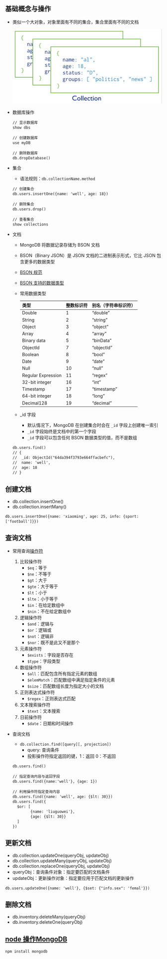 ## 基础概念与操作
- 类似一个大对象，对象里面有不同的集合，集合里面有不同的文档

  ![image-20230814221937758](mongoDB.assets/image-20230814221937758.png)

- 数据库操作

  ```
  // 显示数据库
  show dbs
  
  // 创建数据库
  use myDB
  
  // 删除数据库
  db.dropDatabase()
  ```

- 集合

  -  语法规则：`db.collectionName.method`

  ```
  // 创建集合
  db.users.insertOne({name: 'well', age: 18})
  
  // 删除集合
  db.users.drop()
  
  // 查看集合
  show collections
  ```

- 文档

  - MongoDB 将数据记录存储为 BSON 文档

  - BSON（Binary JSON）是 JSON 文档的二进制表示形式，它比 JSON 包含更多的数据类型

  - [BSON 规范](http://bsonspec.org/)

  - [BSON 支持的数据类型](https://docs.mongodb.com/manual/reference/bson-types/)

  - 常用数据类型

    | 类型               | 整数标识符 | 别名（字符串标识符） |
    | ------------------ | ---------- | -------------------- |
    | Double             | 1          | “double”             |
    | String             | 2          | “string”             |
    | Object             | 3          | “object”             |
    | Array              | 4          | “array”              |
    | Binary data        | 5          | “binData”            |
    | ObjectId           | 7          | “objectId”           |
    | Boolean            | 8          | “bool”               |
    | Date               | 9          | “date”               |
    | Null               | 10         | “null”               |
    | Regular Expression | 11         | “regex”              |
    | 32-bit integer     | 16         | “int”                |
    | Timestamp          | 17         | “timestamp”          |
    | 64-bit integer     | 18         | “long”               |
    | Decimal128         | 19         | “decimal”            |

  - _id 字段

    - 默认情况下，MongoDB 在创建集合时会在 `_id` 字段上创建唯一索引
    - `_id` 字段始终是文档中的第一个字段
    - `_id` 字段可以包含任何 BSON 数据类型的值，而不是数组

  ```
  db.users.find()
  // {
  //  _id: ObjectId("64da394f3793e664ffacbefc"),
  //  name: 'well',
  //  age: 18
  // }
  ```




## 创建文档

- db.collection.insertOne()
- db.collection.insertMany()

```
db.users.insertOne({name: 'xiaoming', age: 25, info: {sport: ['football']}})
```

## 查询文档

- 常用查询[操作符](https://www.mongodb.com/docs/manual/reference/operator/query/)
  1. 比较操作符
     - `$eq`：等于
     - `$ne`：不等于
     - `$gt`：大于
     - `$gte`：大于等于
     - `$lt`：小于
     - `$lte`：小于等于
     - `$in`：在给定数组中
     - `$nin`：不在给定数组中
  2. 逻辑操作符
     - `$and`：逻辑与
     - `$or`：逻辑或
     - `$not`：逻辑非
     - `$nor`：既不是此又不是那个
  3. 元素操作符
     - `$exists`：字段是否存在
     - `$type`：字段类型
  4. 数组操作符
     - `$all`：匹配包含所有指定元素的数组
     - `$elemMatch`：匹配数组中满足指定条件的元素
     - `$size`：匹配数组长度为指定大小的文档
  5. 正则表达式操作符
     - `$regex`：正则表达式匹配
  6. 文本搜索操作符
     - `$text`：文本搜索
  7. 日前操作符
     - `$date`：日期和时间操作
  
- 查询文档
  
  - `db.collection.find([query][, projection])`
    - query: 查询条件
    - 投影操作符指定返回的键，1：返回 0：不返回
  
  ```
  db.users.find()
  
  // 指定查询内容与返回字段
  db.users.find({name:'well'}, {age: 1})
  
  // 利用操作符指定查询内容
  db.users.find({name: 'well', age: {$lt: 30}})
  db.users.find({
  	$or: [
          {name: 'liuguowei'},
          {age: {$lt: 30}}
  	]
  })
  ```

## 更新文档

- db.collection.updateOne(queryObj, updateObj)
- db.collection.updateMany(queryObj, updateObj)
- db.collection.replaceOne(queryObj, updateObj)
- queryObj：查询条件对象：指定要匹配的文档条件
- updateObj：更新操作对象：指定要应用于匹配文档的更新操作

```
db.users.updateOne({name: 'well'}, {$set: {"info.sex": 'femal'}})
```

## 删除文档

- db.inventory.deleteMany(queryObj)
- db.inventory.deleteOne(queryObj)

## [node 操作MongoDB](https://www.mongodb.com/docs/drivers/node/current/quick-start/connect-to-mongodb/)
```
npm install mongodb
```


